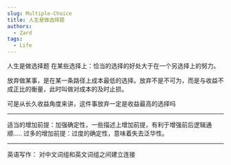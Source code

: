 ```yaml
---
slug: Multiple-Choice
title: 人生是做选择题
authors:
  - Zard
tags:
  - Life
---
```


人生是做选择题
在某些选择上：恰当的选择的好处大于在一个另选择上的努力。

放弃做某事，是在某一条路径上成本最低的选择。放弃不是不可为，而是与收益不成正比的衡量，此时叫做对成本的及时止损。

可是从长久收益角度来讲，这件事放弃一定是收益最高的选择吗







---

适当的增加前提：加强确定性，一些描述上增加前提，有利于增强前后逻辑通顺.....
过多的增加前提：过度的确定性，意味着失去泛华性。






---

英语写作：
对中文词组和英文词组之间建立连接